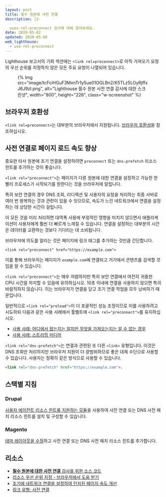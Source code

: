 ```yaml
---
layout: post
title: 필수 원본에 사전 연결
description: |2-

  uses-rel-preconnect 감사에 대해 알아보세요.
date: 2019-05-02
updated: 2020-05-06
web_lighthouse:
  - use-rel-preconnect
---
```


Lighthouse 보고서의 기회 섹션에는 `<link rel=preconnect>`로 아직 가져오기 요청의 우선 순위를 지정하지 않은 모든 주요 요청이 나열되어 있습니다.

<figure class="w-figure">{% Img src="image/tcFciHGuF3MxnTr1y5ue01OGLBn2/K5TLz5LOyRjffxJ6J9zl.png", alt="Lighthouse 필수 원본 사전 연결 감사에 대한 스크린샷", width="800", height="226", class="w-screenshot" %}</figure>

## 브라우저 호환성

`<link rel=preconnect>`는 대부분의 브라우저에서 지원됩니다. [브라우저 호환성](https://developer.mozilla.org/docs/Web/HTML/Link_types/preconnect#Browser_compatibility)을 참조하십시오.

## 사전 연결로 페이지 로드 속도 향상

중요한 타사 원본에 조기 연결을 설정하려면 `preconnect` 또는 `dns-prefetch` 리소스 힌트를 추가하는 것이 좋습니다.

`<link rel="preconnect">`는 페이지가 다른 원본에 대한 연결을 설정하고 가능한 한 빨리 프로세스가 시작되기를 원한다는 것을 브라우저에 알립니다.

특히 보안 연결의 경우 DNS 조회, 리디렉션 및 사용자의 요청을 처리하는 최종 서버로 여러 번 왕복하는 것과 관련이 있을 수 잇으므로, 속도가 느린 네트워크에서 연결을 설정하는 데 상당한 시간이 걸립니다.

이 모든 것을 미리 처리하면 대역폭 사용에 부정적인 영향을 미치지 않으면서 애플리케이션이 사용자에게 훨씬 더 빠르게 느껴질 수 있습니다. 연결을 설정하는 대부분의 시간은 데이터를 교환하는 것보다 기다리는 데 소비됩니다.

브라우저에 의도를 알리는 것은 페이지에 링크 태그를 추가하는 것만큼 간단합니다.

`<link rel="preconnect" href="https://example.com">`

이를 통해 브라우저는 페이지가 `example.com`에 연결되고 거기에서 콘텐츠를 검색할 것임을 알 수 있습니다.

`<link rel="preconnect">`는 매우 저렴하지만 특히 보안 연결에서 여전히 귀중한 CPU 시간을 차지할 수 있음에 유의하십시오. 10초 이내에 연결을 사용하지 않으면 특히 바람직하지 않습니다. 이는 브라우저가 연결을 닫고 조기 연결 작업을 모두 낭비하기 때문입니다.

일반적으로 `<link rel="preload">`이 더 포괄적인 성능 조정이므로 이를 사용하려고 시도하되 다음과 같은 사용 사례에서 툴벨트에 `<link rel="preconnect">`를 유지하십시오.

- [사용 사례: 어디에서 왔는지는 알지만 무엇을 가져오는지는 알 수 없는 경우](https://developers.google.com/web/fundamentals/performance/resource-prioritization#use-case_knowing_where_from_but_not_what_youre_fetching)
- [사용 사례: 스트리밍 미디어](https://developers.google.com/web/fundamentals/performance/resource-prioritization#use-case_knowing_where_from_but_not_what_youre_fetching)

`<link rel="dns-prefetch">`는 연결과 관련된 또 다른 `<link>` 유형입니다. 이것은 DNS 조회만 처리하지만 브라우저 지원이 더 광범위하므로 좋은 대체 수단으로 사용할 수 있습니다. 사용자는 정확히 같은 방식으로 사용할 수 있습니다.

```html
<link rel="dns-prefetch" href="https://example.com">.
```

## 스택별 지침

### Drupal

[사용자 에이전트 리소스 힌트를 지원하는 모듈](https://www.drupal.org/project/project_module?f%5B0%5D=&f%5B1%5D=&f%5B2%5D=&f%5B3%5D=&f%5B4%5D=sm_field_project_type%3Afull&f%5B5%5D=&f%5B6%5D=&text=dns-prefetch&solrsort=iss_project_release_usage+desc&op=Search)을 사용하여 사전 연결 또는 DNS 사전 패치 리소스 힌트를 설치 및 구성할 수 있습니다.

### Magento

[테마 레이아웃을 수정](https://devdocs.magento.com/guides/v2.3/frontend-dev-guide/layouts/xml-manage.html)하고 사전 연결 또는 DNS 사전 패치 리소스 힌트를 추가합니다.

## 리소스

- [**필수 원본에 대한 사전 연결** 감사를 위한 소스 코드](https://github.com/GoogleChrome/lighthouse/blob/master/lighthouse-core/audits/uses-rel-preconnect.js)
- [리소스 우선 순위 지정 - 브라우저에서 도움 받기](https://developers.google.com/web/fundamentals/performance/resource-prioritization#preconnect)
- [조기에 네트워크 연결을 설정하여 인지된 페이지 속도 개선](/preconnect-and-dns-prefetch/)
- [링크 유형: 사전 연결](https://developer.mozilla.org/docs/Web/HTML/Link_types/preconnect#Browser_compatibility)
